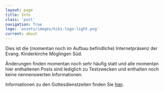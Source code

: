 ```yaml
---
layout: page
title: Info
class: 'post'
navigation: True
logo: 'assets/images/kiki-logo-light.png'
current: about
---
```


Dies ist die (momentan noch im Aufbau befindliche) Internetpr&auml;senz der Evang. Kinderkirche M&ouml;glingen S&uuml;d.

&Auml;nderungen finden momentan noch sehr h&auml;ufig statt und alle momentan hier enthaltenen Posts sind lediglich zu Testzwecken und enthalten noch keine nennenswerten Informationen.

Informationen zu den Gottesdienstzeiten finden Sie [hier](http://www.evangelische-kirche-moeglingen.de/641.html?&tx_kbmeinekirche_pi11%5BshowUid%5D=650&cHash=b6483b616daed031fbda62ec8eb5c9ee).